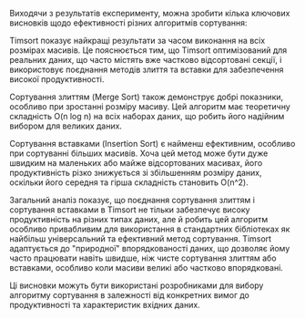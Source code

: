 Виходячи з результатів експерименту, можна зробити кілька ключових висновків щодо ефективності різних алгоритмів сортування:

Timsort показує найкращі результати за часом виконання на всіх розмірах масивів. Це пояснюється тим, що Timsort оптимізований для реальних даних, що часто містять вже частково відсортовані секції, і використовує поєднання методів злиття та вставки для забезпечення високої продуктивності.

Сортування злиттям (Merge Sort) також демонструє добрі показники, особливо при зростанні розміру масиву. Цей алгоритм має теоретичну складність O(n log n) на всіх наборах даних, що робить його надійним вибором для великих даних.

Сортування вставками (Insertion Sort) є найменш ефективним, особливо при сортуванні більших масивів. Хоча цей метод може бути дуже швидким на маленьких або майже відсортованих масивах, його продуктивність різко знижується зі збільшенням розміру даних, оскільки його середня та гірша складність становить O(n^2).

Загальний аналіз показує, що поєднання сортування злиттям і сортування вставками в Timsort не тільки забезпечує високу продуктивність на різних типах даних, але й робить цей алгоритм особливо привабливим для використання в стандартних бібліотеках як найбільш універсальний та ефективний метод сортування. Timsort адаптується до "природної" впорядкованості даних, що дозволяє йому часто працювати навіть швидше, ніж чисте сортування злиттям або вставками, особливо коли масиви великі або частково впорядковані.

Ці висновки можуть бути використані розробниками для вибору алгоритму сортування в залежності від конкретних вимог до продуктивності та характеристик вхідних даних.






